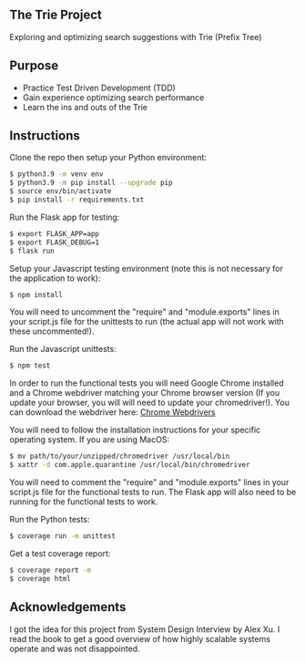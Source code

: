 ## The Trie Project

Exploring and optimizing search suggestions with Trie (Prefix Tree)

## Purpose

- Practice Test Driven Development (TDD)
- Gain experience optimizing search performance
- Learn the ins and outs of the Trie

## Instructions

Clone the repo then setup your Python environment:

```sh
$ python3.9 -m venv env
$ python3.9 -m pip install --upgrade pip
$ source env/bin/activate
$ pip install -r requirements.txt
```

Run the Flask app for testing:

```sh
$ export FLASK_APP=app
$ export FLASK_DEBUG=1
$ flask run
```

Setup your Javascript testing environment (note this is not necessary for the application to work):

```sh
$ npm install
```

You will need to uncomment the "require" and "module.exports" lines in your script.js file for the unittests to run (the actual app will not work with these uncommented!).

Run the Javascript unittests:

```sh
$ npm test
```

In order to run the functional tests you will need Google Chrome installed and a Chrome webdriver matching your Chrome browser version (If you update your browser, you will will need to update your chromedriver!). You can download the webdriver here:
[Chrome Webdrivers](https://chromedriver.chromium.org/downloads)

You will need to follow the installation instructions for your specific operating system. If you are using MacOS:

```sh
$ mv path/to/your/unzipped/chromedriver /usr/local/bin
$ xattr -d com.apple.quarantine /usr/local/bin/chromedriver
```

You will need to comment the "require" and "module.exports" lines in your script.js file for the functional tests to run. The Flask app will also need to be running for the functional tests to work.

Run the Python tests:

```sh
$ coverage run -m unittest
```

Get a test coverage report:

```sh
$ coverage report -m
$ coverage html
```

## Acknowledgements

I got the idea for this project from System Design Interview by Alex Xu. I read the book to get a good overview of how highly scalable systems operate and was not disappointed.
